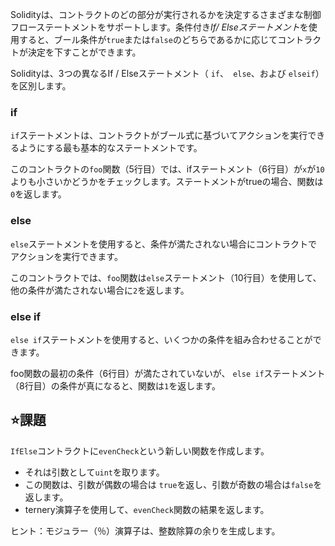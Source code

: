 Solidityは、コントラクトのどの部分が実行されるかを決定するさまざまな制御フローステートメントをサポートします。条件付き*If/ Elseステートメント*を使用すると、ブール条件が`true`または`false`のどちらであるかに応じてコントラクトが決定を下すことができます。

Solidityは、3つの異なるIf / Elseステートメント（ `if`、` else`、および `elseif`）を区別します。

### if
`if`ステートメントは、コントラクトがブール式に基づいてアクションを実行できるようにする最も基本的なステートメントです。

このコントラクトの`foo`関数（5行目）では、ifステートメント（6行目）が`x`が`10`よりも小さいかどうかをチェックします。ステートメントがtrueの場合、関数は`0`を返します。

### else
`else`ステートメントを使用すると、条件が満たされない場合にコントラクトでアクションを実行できます。

このコントラクトでは、`foo`関数は`else`ステートメント（10行目）を使用して、他の条件が満たされない場合に`2`を返します。

### else if
`else if`ステートメントを使用すると、いくつかの条件を組み合わせることができます。

foo関数の最初の条件（6行目）が満たされていないが、 `else if`ステートメント（8行目）の条件が真になると、関数は`1`を返します。


## ⭐️課題
`If​​Else`コントラクトに`evenCheck`という新しい関数を作成します。
- それは引数として`uint`を取ります。
- この関数は、引数が偶数の場合は `true`を返し、引数が奇数の場合は`false`を返します。
- ternery演算子を使用して、`evenCheck`関数の結果を返します。

ヒント：モジュラー（％）演算子は、整数除算の余りを生成します。